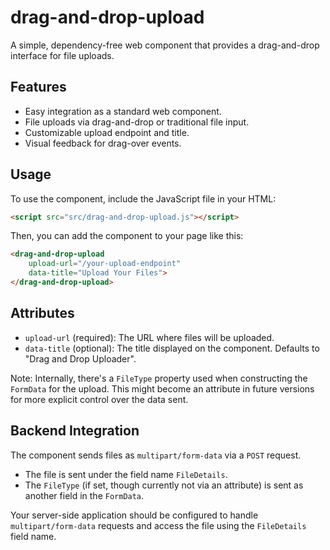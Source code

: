 # drag-and-drop-upload

A simple, dependency-free web component that provides a drag-and-drop interface for file uploads.

## Features

*   Easy integration as a standard web component.
*   File uploads via drag-and-drop or traditional file input.
*   Customizable upload endpoint and title.
*   Visual feedback for drag-over events.

## Usage

To use the component, include the JavaScript file in your HTML:

```html
<script src="src/drag-and-drop-upload.js"></script>
```

Then, you can add the component to your page like this:

```html
<drag-and-drop-upload 
    upload-url="/your-upload-endpoint" 
    data-title="Upload Your Files">
</drag-and-drop-upload>
```

## Attributes

*   `upload-url` (required): The URL where files will be uploaded.
*   `data-title` (optional): The title displayed on the component. Defaults to "Drag and Drop Uploader".

Note: Internally, there's a `FileType` property used when constructing the `FormData` for the upload. This might become an attribute in future versions for more explicit control over the data sent.

## Backend Integration

The component sends files as `multipart/form-data` via a `POST` request. 
*   The file is sent under the field name `FileDetails`.
*   The `FileType` (if set, though currently not via an attribute) is sent as another field in the `FormData`.

Your server-side application should be configured to handle `multipart/form-data` requests and access the file using the `FileDetails` field name.

